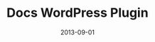 ---
title: Docs WordPress Plugin
date: 2013-09-01
type: WordPress
excerpt: WordPress plugin for creating online documentation for products or services.
envato: https://codecanyon.net/item/docs-online-product-documentation-wordpress-plugin/5653664
github: 
---